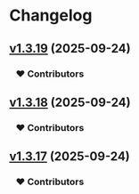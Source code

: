 # Changelog


## [v1.3.19](https://github.com/faiz-Liu/soybean-admin/compare/v1.3.18...v1.3.19) (2025-09-24)

### &nbsp;&nbsp;&nbsp;❤️ Contributors

## [v1.3.18](https://github.com/faiz-Liu/soybean-admin/compare/v1.3.17...v1.3.18) (2025-09-24)

### &nbsp;&nbsp;&nbsp;❤️ Contributors

## [v1.3.17](https://github.com/faiz-Liu/soybean-admin/compare/v1.3.16...v1.3.17) (2025-09-24)

### &nbsp;&nbsp;&nbsp;❤️ Contributors


